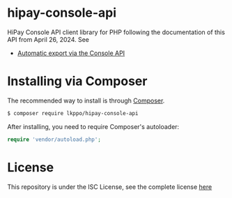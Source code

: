 # hipay-console-api

HiPay Console API client library for PHP following the documentation of this API from April 26, 2024. See

- [Automatic export via the Console API](https://support.hipay.com/hc/en-us/articles/360020476679-Automatic-export-via-the-Console-API)


# Installing via Composer

The recommended way to install is through [Composer](https://getcomposer.org/).

```sh
$ composer require lkppo/hipay-console-api
```

After installing, you need to require Composer's autoloader:

```php
require 'vendor/autoload.php';
```


# License

This repository is under the ISC License, see the complete license [here](LICENSE)

